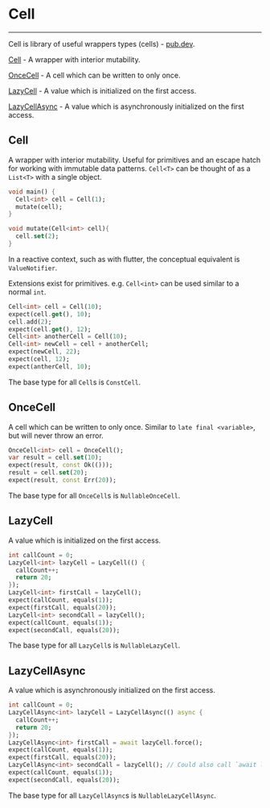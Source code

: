 # Cell
***
Cell is library of useful wrappers types (cells) - [pub.dev](https://pub.dev/documentation/rust_core/latest/cell/cell-library.html).

[Cell](#cell) - A wrapper with interior mutability.

[OnceCell](#oncecell) - A cell which can be written to only once.

[LazyCell](#lazycell) - A value which is initialized on the first access.

[LazyCellAsync](#lazycellasync) - A value which is asynchronously initialized on the first access.


## Cell
A wrapper with interior mutability. Useful for primitives and an escape hatch for working with immutable data patterns.
`Cell<T>` can be thought of as a `List<T>` with a single object.
```dart
void main() {
  Cell<int> cell = Cell(1);
  mutate(cell);
}

void mutate(Cell<int> cell){
  cell.set(2);
}
```
In a reactive context, such as with flutter, the conceptual equivalent is `ValueNotifier`.

Extensions exist for primitives. e.g. `Cell<int>` can be used similar to a normal `int`.
```dart
Cell<int> cell = Cell(10);
expect(cell.get(), 10);
cell.add(2);
expect(cell.get(), 12);
Cell<int> anotherCell = Cell(10);
Cell<int> newCell = cell + anotherCell;
expect(newCell, 22);
expect(cell, 12);
expect(antherCell, 10);
```
The base type for all `Cell`s is `ConstCell`.

## OnceCell
A cell which can be written to only once. Similar to `late final <variable>`, but will never throw an error.

```dart
OnceCell<int> cell = OnceCell();
var result = cell.set(10);
expect(result, const Ok(()));
result = cell.set(20);
expect(result, const Err(20));
```
The base type for all `OnceCell`s is `NullableOnceCell`.

## LazyCell
A value which is initialized on the first access.

```dart
int callCount = 0;
LazyCell<int> lazyCell = LazyCell(() {
  callCount++;
  return 20;
});
LazyCell<int> firstCall = lazyCell();
expect(callCount, equals(1));
expect(firstCall, equals(20));
LazyCell<int> secondCall = lazyCell();
expect(callCount, equals(1));
expect(secondCall, equals(20));
```
The base type for all `LazyCell`s is `NullableLazyCell`.

## LazyCellAsync
A value which is asynchronously initialized on the first access.

```dart
int callCount = 0;
LazyCellAsync<int> lazyCell = LazyCellAsync(() async {
  callCount++;
  return 20;
});
LazyCellAsync<int> firstCall = await lazyCell.force();
expect(callCount, equals(1));
expect(firstCall, equals(20));
LazyCellAsync<int> secondCall = lazyCell(); // Could also call `await lazyCell.force()` again.
expect(callCount, equals(1));
expect(secondCall, equals(20));
```
The base type for all `LazyCellAsync`s is `NullableLazyCellAsync`.
